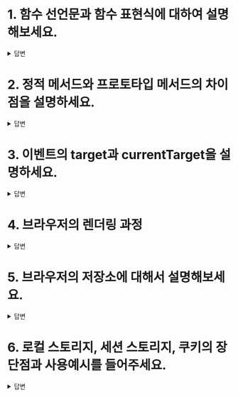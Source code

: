 # 1. 함수 선언문과 함수 표현식에 대하여 설명해보세요.

<details>
    <summary>답변</summary>

 - **함수 선언문**은 `function` 키워드, 함수명, 매개변수 목록과 함수 몸체로 이루어집니다.
    **함수 호이스팅**이 발생합니다. 즉, **함수 선언, 초기화, 할당이 한번에 이루어집니다.**
 - **함수 표현식**은 함수의 **일급 객체** 특성을 이용하여 함수 리터럴 방식으로 함수를 정의하고 변수에 할당하는 것입니다. 따라서 **변수 호이스팅**이 발생합니다. **변수 생성 및 초기화와 할당이 분리되어 진행됩니다.**
     - **일급 객체**
            1. 무명의 리터럴로 표현이 가능하다.
            2. 변수나 자료 구조(객체, 배열…)에 저장할 수 있다.
            3. 함수의 파라미터로 전달할 수 있다.
            4. 반환값(return value)으로 사용할 수 있다.
 - 함수 선언문보다는 함수 표현식이 권장됩니다.
     - 함수 선언문은 함수 호이스팅이 일어나기 때문에 “함수를 호출하기 전에 함수를 선언해야 한다”라는 규칙을 무시합니다.
    
[https://poiemaweb.com/js-function](https://poiemaweb.com/js-function)
</details>

# 2. 정적 메서드와 프로토타입 메서드의 차이점을 설명하세요.

<details>
    <summary>답변</summary>

 - 정적 메서드와 프로토타입 메서드는 자신이 속해 있는 프로토타입 체인이 다르다.
 - 정적 메서드는 클래스로 호출하고 프로토타입 메서드는 인스턴스로 호출한다.
 - 정적 메서드는 인스턴스 프로퍼티를 참조할 수 없지만 프로토타입 메서드는 인스턴스 프로퍼티를 참조할 수 있다.
    
![prototype-static](https://user-images.githubusercontent.com/27720475/197395505-df385606-5a95-4359-b752-8b21f9eb7f0d.png)
</details>

# 3. 이벤트의 target과 currentTarget을 설명하세요.

<details>
    <summary>답변</summary>

 - **target:** 이벤트를 발생시킨 DOM 요소
 - **currentTarget:** 이벤트 핸들러가 바인딩된 DOM 요</details>

# 4. 브라우저의 렌더링 과정

<details>
    <summary>답변</summary>

    
![브라우저렌더링](https://user-images.githubusercontent.com/27720475/197395540-b39c37e6-b053-45c5-8192-0b8f2e06796e.png)

    
 1. 브라우저는 HTML, CSS, 자바스크립트, 이미지, 폰트 파일 등 렌더링에 필요한 리소스를 요청하고 서버로부터 응답을 받는다.
 2. 브라우저의 렌더링 엔진은 서버로부터 응답받은 HTML과 CSS를 파싱하여 DOM과 CSSOM을 생성하고 이들을 결합하여 렌더 트리를 생성한다.
 3. 브라우저의 자바스크립트 엔진은 서버로부터 응답받은 자바스크립트를 파싱하여 AST를 생성하고 바이트코드로 변환하여 실행한다. 이때 자바스크립트는 DOM API를 통해 DOM이나 CSSOM을 변경할 수 있다. 변경된 DOM과 CSSOM은 다시 렌더 트리로 재결합된다.
 4. Render Tree와 Viewport의 witdh를 통해서 각 요소들의 위치와 크기를 계산한다.**(Layout)**
 5. 지금까지 계산된 정보를 이용해 Render Tree상의 요소들을 실제 Pixel로 그려낸다. **(Paint)**
</details>

# 5. 브라우저의 저장소에 대해서 설명해보세요.

<details>
    <summary>답변</summary>

 - **로컬 스토리지**와 **세션 스토리지**는 HTML5에 추가된 저장소로 간단한 key와 value를 저장할 수 있고, 두개의 차이로는 영구성에 있다.
 - **로컬 스토리지**는 사용자가 지우지 않는 한 브라우저에 계속 남지만
 - **세션 스토리지**는 윈도우나 창을 닫으면 없어진다.
 - HTML5 이전에 브라우저에 저장소 역할을 한 것이 쿠키이다. **쿠키**란 만료기한이 있는 key-value 저장소 이다</details>

# 6. 로컬 스토리지, 세션 스토리지, 쿠키의 장단점과 사용예시를 들어주세요.

<details>
    <summary>답변</summary>

 ### **로컬 / 세션 스토리지**
    
 - **장점:**
     - 서버에 불필요한 데이터를 저장하지 않는다.
     - 용량이 크다 (약 5Mb, 브라우저마다 차이있음)
 - **단점:**
     - HTML5를 지원하지 않는 브라우저의 경우 사용 불가

 ### **쿠키**
    
 - **장점**:
     - 대부분의 브라우저가 지원한다.
 - **단점**:
     - 매 HTTP요청마다 포함되어 api호출로 서버에 부담이된다.
     - 용량이 작다. (약 4Kb)
     - 암호화 돼있지 않아서 사용자 정보가 도난될 위험이 있다.

 ### 사용 예
    
 - 자동 로그인 -> 로컬스토리지
 - 입력 폼 정보 -> 세션스토리지
 - 비로그인 장바구니 -> 세션스토리지
 - 다시 보지 않음 팝업 창 -> 쿠키
    
[https://velog.io/@kler/TIL4-로컬스토리지-세션스토리지-쿠키-정리](https://velog.io/@kler/TIL4-%EB%A1%9C%EC%BB%AC%EC%8A%A4%ED%86%A0%EB%A6%AC%EC%A7%80-%EC%84%B8%EC%85%98%EC%8A%A4%ED%86%A0%EB%A6%AC%EC%A7%80-%EC%BF%A0%ED%82%A4-%EC%A0%95%EB%A6%AC)
</details>